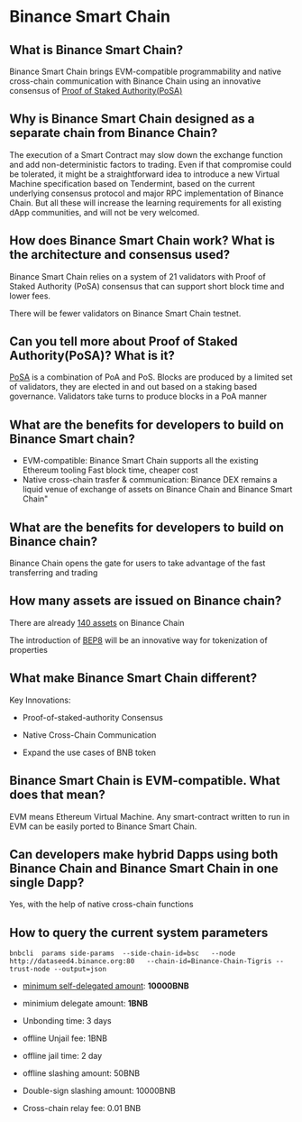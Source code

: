 # Binance Smart Chain

## What is Binance Smart Chain?

Binance Smart Chain brings EVM-compatible programmability and native cross-chain communication with Binance Chain using an innovative consensus of [Proof of Staked Authority(PoSA)](../../smart-chain/guides/concepts/consensus.md)

## Why is Binance Smart Chain designed as a separate chain from Binance Chain?

The execution of a Smart Contract may slow down the exchange function and add non-deterministic factors to trading. Even if that compromise could be tolerated, it might be a straightforward idea to introduce a new Virtual Machine specification based on Tendermint, based on the current underlying consensus protocol and major RPC implementation of Binance Chain. But all these will increase the learning requirements for all existing dApp communities, and will not be very welcomed.

## How does Binance Smart Chain work? What is the architecture and consensus used?

Binance Smart Chain relies on a system of 21 validators with Proof of Staked Authority (PoSA) consensus that can support short block time and lower fees.

There will be fewer validators on Binance Smart Chain testnet.

## Can you tell more about Proof of Staked Authority(PoSA)? What is it?

[PoSA](../../smart-chain/guides/concepts/consensus.md) is a combination of PoA and PoS. Blocks are produced by a limited set of validators, they are elected in and out based on a staking based governance. Validators take turns to produce blocks in a PoA manner

## What are the benefits for developers to build on Binance Smart chain?

* EVM-compatible: Binance Smart Chain supports all the existing Ethereum tooling
Fast block time, cheaper cost
* Native cross-chain trasfer & communication: Binance DEX remains a liquid venue of exchange of assets on Binance Chain and Binance Smart Chain"

## What are the benefits for developers to build on Binance chain?

Binance Chain opens the gate for users to take advantage of the fast transferring and trading

## How many assets are issued on Binance chain?

There are already [140 assets](https://explorer.binance.org/assets) on Binance Chain

The introduction of [BEP8](https://github.com/binance-chain/BEPs/blob/master/BEP8.md) will be an innovative way for tokenization of properties

## What make Binance Smart Chain different?

Key Innovations:

* Proof-of-staked-authority Consensus

* Native Cross-Chain Communication

* Expand the use cases of BNB token

## Binance Smart Chain is EVM-compatible. What does that mean?

EVM means Ethereum Virtual Machine. Any smart-contract written to run in EVM can be easily ported to Binance Smart Chain.

## Can developers make hybrid Dapps using both Binance Chain and Binance Smart Chain in one single Dapp?

Yes, with the help of native cross-chain functions

## How to query the current system parameters

```
bnbcli  params side-params  --side-chain-id=bsc   --node  http://dataseed4.binance.org:80   --chain-id=Binance-Chain-Tigris --trust-node --output=json
```

* [minimum self-delegated amount](../../smart-chain/validator/Parameters.md): **10000BNB**

* minimium delegate amount: **1BNB**

* Unbonding time: 3 days

* offline Unjail fee:  1BNB

* offline jail time: 2 day

* offline slashing amount: 50BNB

* Double-sign slashing amount: 10000BNB

* Cross-chain relay fee: 0.01 BNB
